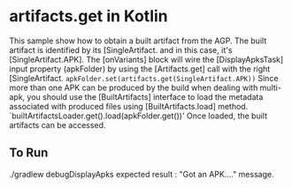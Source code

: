 # artifacts.get in Kotlin
This sample show how to obtain a built artifact from the AGP. The built artifact is identified by
its [SingleArtifact. and in this case, it's [SingleArtifact.APK].
The [onVariants] block will wire the [DisplayApksTask] input property (apkFolder) by using
the [Artifacts.get] call with the right [SingleArtifact.
`apkFolder.set(artifacts.get(SingleArtifact.APK))`
Since more than one APK can be produced by the build when dealing with multi-apk, you should use the
[BuiltArtifacts] interface to load the metadata associated with produced files using
[BuiltArtifacts.load] method.
`builtArtifactsLoader.get().load(apkFolder.get())'
Once loaded, the built artifacts can be accessed.
## To Run
./gradlew debugDisplayApks
expected result : "Got an APK...." message.